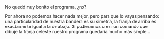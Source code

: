 No quedó muy bonito el programa, ¿no?

Por ahora no podemos hacer nada mejor, pero para que lo vayas pensando: una particularidad de nuestra bandera es su simetría, la franja de arriba es exactamente igual a la de abajo. Si pudieramos crear un comando que dibuje la franja celeste nuestro programa quedaría mucho más simple...